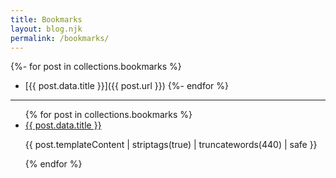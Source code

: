 ```yaml
---
title: Bookmarks
layout: blog.njk
permalink: /bookmarks/
---
```

{%- for post in collections.bookmarks %}
* [{{ post.data.title }}]({{ post.url }})
{%- endfor %}
<hr>
<ul>
{% for post in collections.bookmarks %}
	<li>
		<a href="{{post.url}}">{{ post.data.title }}</a>
		<p>{{ post.templateContent | striptags(true) | truncatewords(440) | safe }}</p>
	</li>
{% endfor %}
</ul>